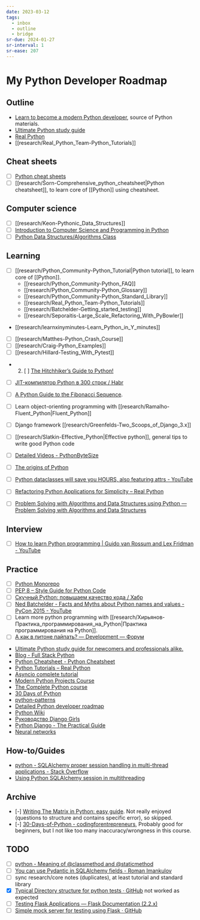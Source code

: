 ```yaml
---
date: 2023-03-12
tags:
  - inbox
  - outline
  - bridge
sr-due: 2024-01-27
sr-interval: 1
sr-ease: 207
---
```


# My Python Developer Roadmap

## Outline

- [Learn to become a modern Python developer](https://roadmap.sh/python), source of Python materials.
- [Ultimate Python study guide](https://github.com/huangsam/ultimate-python)
- [Real Python](https://realpython.com/account/purchases/)
- [[research/Real_Python_Team-Python_Tutorials]]

## Cheat sheets

- [ ] [Python cheat sheets](https://www.datacamp.com/cheat-sheet)
- [ ] [[research/Šorn-Comprehensive_python_cheatsheet|Python cheatsheet]], to learn core of [[Python]] using cheatsheet.

## Computer science

- [ ] [[research/Keon-Pythonic_Data_Structures]]
- [ ] [Introduction to Computer Science and Programming in Python](https://ocw.mit.edu/courses/6-0001-introduction-to-computer-science-and-programming-in-python-fall-2016/)
- [ ] [Python Data Structures/Algorithms Class](https://www.youtube.com/playlist?list=PLtbC5OfOR8aqA6CJwWTRUITgGpUy1Umr3)

## Learning

- [ ] [[research/Python_Community-Python_Tutorial|Python tutorial]], to learn core
of [[Python]].
  - [[research/Python_Community-Python_FAQ]]
  - [[research/Python_Community-Python_Glossary]]
  - [[research/Python_Community-Python_Standard_Library]]
  - [[research/Real_Python_Team-Python_Tutorials]]
  - [[research/Batchelder-Getting_started_testing]]
  - [[research/Seporaitis-Large_Scale_Refactoring_With_PyBowler]]

- [[research/learnxinyminutes-Learn_Python_in_Y_minutes]]
- [ ] [[research/Matthes-Python_Crash_Course]]
- [ ] [[research/Craig-Python_Examples]]
- [ ] [[research/Hillard-Testing_With_Pytest]]

- 2. [ ] [The Hitchhiker’s Guide to Python!](https://python-docs.readthedocs.io/en/latest/index.html)
- [ ] [JIT-компилятор Python в 300 строк / Habr](https://habr.com/en/articles/674206/)
- [ ] [A Python Guide to the Fibonacci Sequence](https://realpython.com/fibonacci-sequence-python/).
- [ ] Learn object-orienting programming with [[research/Ramalho-Fluent_Python|Fluent_Python]]
- [ ] Django framework [[research/Greenfelds-Two_Scoops_of_Django_3.x]]
- [ ] [[research/Slatkin-Effective_Python|Effective python]], general tips
  to write good Python code

- [ ] [Detailed Videos - PythonByteSize](https://www.pythonbytesize.com/detailed-videos.html)
- [ ] [The origins of Python](https://inference-review.com/article/the-origins-of-python)
- [ ] [Python dataclasses will save you HOURS, also featuring attrs - YouTube](https://youtu.be/vBH6GRJ1REM)
- [ ] [Refactoring Python Applications for Simplicity – Real Python](https://realpython.com/python-refactoring/)
- [ ] [Problem Solving with Algorithms and Data Structures using Python — Problem Solving with Algorithms and Data Structures](https://runestone.academy/ns/books/published/pythonds/index.html)


## Interview

- [ ] [How to learn Python programming | Guido van Rossum and Lex Fridman - YouTube](https://www.youtube.com/watch?v=F2Mx-u7auUs)

## Practice


- [ ] [Python Monorepo](https://www.tweag.io/blog/2023-04-04-python-monorepo-1/)
- [ ] [PEP 8 – Style Guide for Python Code](https://peps.python.org/pep-0008/)
- [ ] [Скучный Python: повышаем качество кода / Хабр](https://habr.com/ru/company/otus/blog/713992/)
- [ ] [Ned Batchelder - Facts and Myths about Python names and values - PyCon 2015 - YouTube](https://www.youtube.com/watch?v=\_AEJHKGk9ns)
- [ ] Learn more python programming with [[research/Хирьянов-Практика_программирования_на_Python|Практика программирования на Python]].
- [ ] [А как в питоне пайпать? — Development — Форум](https://www.linux.org.ru/forum/development/17025364)
- [Ultimate Python study guide for newcomers and professionals alike.](https://github.com/huangsam/ultimate-python)
- [Blog - Full Stack Python](https://www.fullstackpython.com/blog.html)
- [Python Cheatsheet - Python Cheatsheet](https://www.pythoncheatsheet.org/)
- [Python Tutorials – Real Python](https://realpython.com/)
- [Asyncio complete tutorial](https://superfastpython.com/python-asyncio/)
- [Modern Python Projects Course ](https://training.talkpython.fm/courses/details/modern-python-projects)
- [The Complete Python course](https://www.udemy.com/course/the-complete-python-course/)
- [30 Days of Python](https://github.com/codingforentrepreneurs/30-Days-of-Python)
- [python-patterns](https://github.com/faif/python-patterns)
- [Detailed Python developer roadmap](https://github.com/amaargiru/pyroad)
- [Python Wiki](https://wiki.python.org/moin/)
- [Руководство Django Girls](https://tutorial.djangogirls.org/ru/)
- [Python Django - The Practical Guide](https://www.udemy.com/course/python-django-the-practical-guide/)
- [Neural networks](https://stepik.org/course/50352/promo)

## How-to/Guides

- [python - SQLAlchemy proper session handling in multi-thread applications - Stack Overflow](https://stackoverflow.com/questions/9619789/sqlalchemy-proper-session-handling-in-multi-thread-applications)
- [Using Python SQLAlchemy session in multithreading](https://copdips.com/2019/05/using-python-sqlalchemy-session-in-multithreading.html#way-2-using-scoped_session-to-create-a-thread-local-variable)

## Archive

- [-] [Writing The Matrix in Python: easy guide](https://habr.com/en/articles/720452/).
Not really enjoyed (questions to structure and contains specific error), so skipped.
- [-] [30-Days-of-Python - codingforentrepreneurs](https://www.youtube.com/playlist?list=PLEsfXFp6DpzQjDBvhNy5YbaBx9j-ZsUe6),
Probably good for beginners, but I not like too many inaccuracy/wrongness in this course.

## TODO

- [ ] [python - Meaning of @classmethod and @staticmethod](https://stackoverflow.com/questions/12179271/meaning-of-classmethod-and-staticmethod-for-beginner)
- [ ] [You can use Pydantic in SQLAlchemy fields - Roman Imankulov](https://roman.pt/posts/pydantic-in-sqlalchemy-fields/)
- [ ] sync research/core notes (duplicates), at least tutorial and standard library
- [x] [Typical Directory structure for python tests · GitHub](https://gist.github.com/tasdikrahman/2bdb3fb31136a3768fac)
      not worked as expected
- [ ] [Testing Flask Applications — Flask Documentation (2.2.x)](https://flask.palletsprojects.com/en/2.2.x/testing/)
- [ ] [Simple mock server for testing using Flask · GitHub](https://gist.github.com/eruvanos/f6f62edb368a20aaa880e12976620db8)

